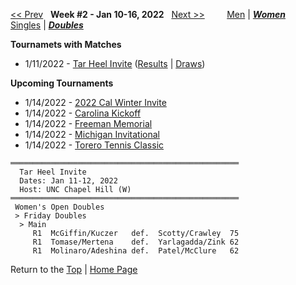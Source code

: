 <a name="top"></a>[<< Prev](women_doubles_2201.md) &nbsp; **Week #2 - Jan 10-16, 2022** &nbsp; [Next >>](women_doubles_2203.md) &nbsp;&nbsp;&nbsp;&nbsp;&nbsp;&nbsp;&nbsp; [Men](./men_doubles_2202.md) &#124; [***Women***](./women_doubles_2202.md) &nbsp;&nbsp;&nbsp;&nbsp;&nbsp; [Singles](./women_singles_2202.md) &#124; [***Doubles***](./women_doubles_2202.md)

**Tournamets with Matches**  
- 1/11/2022 - [Tar Heel Invite](#22-30847) ([Results](#22-30847) &#124; <a href="https://colleges.wearecollegetennis.com/competitions/UNCChapelHillW/Tournaments/Overview/AA4FF265-C4D5-4E97-AB9C-03F54A6EB54D" target="_blank">Draws</a>)  

**Upcoming Tournaments**  
- 1/14/2022 - <a href="https://colleges.wearecollegetennis.com/competitions/UnivOfCaliforniaBerkeleyW/Tournaments/Overview/7B98BDE4-0E3A-4B19-924D-9A2B62E15408" target="_blank">2022 Cal Winter Invite</a>  
- 1/14/2022 - <a href="https://colleges.wearecollegetennis.com/competitions/UniversityOfSouthCarolinaW/Tournaments/Overview/E9511770-0186-4844-900D-FDDD176A9A37" target="_blank">Carolina Kickoff</a>  
- 1/14/2022 - <a href="https://colleges.wearecollegetennis.com/competitions/UnivOfNevadaLasVegasW/Tournaments/Overview/30D9E7F7-E3D2-4E97-BB9B-E0C931CA3C7A" target="_blank">Freeman Memorial</a>  
- 1/14/2022 - <a href="https://colleges.wearecollegetennis.com/competitions/UniversityOfMichiganW/Tournaments/Overview/02E22DAF-29C9-4C6A-AED0-68EFB95B8911" target="_blank">Michigan Invitational</a>  
- 1/14/2022 - <a href="https://colleges.wearecollegetennis.com/competitions/UniversityOfSanDiegoW/Tournaments/Overview/0D5751A9-39D6-408F-82DA-66DF5EDC74EE" target="_blank">Torero Tennis Classic</a>  

<a name="22-30847"></a>
~~~
═══════════════════════════════════════════════════
  Tar Heel Invite
  Dates: Jan 11-12, 2022
  Host: UNC Chapel Hill (W)
═══════════════════════════════════════════════════
 Women's Open Doubles
 > Friday Doubles
  > Main
     R1  McGiffin/Kuczer   def.  Scotty/Crawley  75
     R1  Tomase/Mertena    def.  Yarlagadda/Zink 62
     R1  Molinaro/Adeshina def.  Patel/McClure   62
~~~

Return to the [Top](./women_doubles_2202.md) &#124; [Home Page](../../index.md)